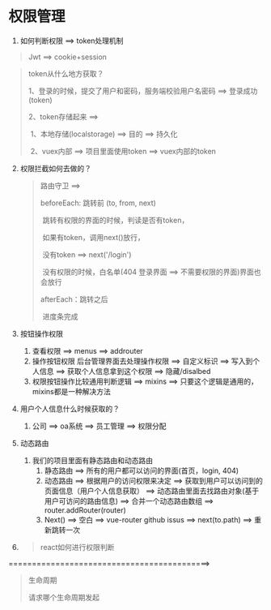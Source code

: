 # 权限管理

1. 如何判断权限 ==> token处理机制

> Jwt ==> cookie+session

> token从什么地方获取？
>
> 1、登录的时候，提交了用户和密码，服务端校验用户名密码 ==> 登录成功(token)
>
> 2、token存储起来 ==> 
>
> ​	1、本地存储(localstorage) ==> 目的 ==> 持久化
>
> ​    2、vuex内部 ==> 项目里面使用token ==> vuex内部的token



2. 权限拦截如何去做的？

   > 路由守卫 ==> 
   >
   > beforeEach: 跳转前 (to, from, next) 
   >
   > ​	跳转有权限的界面的时候，判读是否有token，
   >
   > ​	如果有token，调用next()放行，
   >
   > ​	没有token ==> next('/login')
   >
   > ​	没有权限的时候，白名单(404 登录界面 ==> 不需要权限的界面)界面也会放行
   >
   > afterEach：跳转之后
   >
   > ​	进度条完成

3. 按钮操作权限

   1. 查看权限 ==> menus ==> addrouter
   2. 操作按钮权限 后台管理界面去处理操作权限 ==> 自定义标识 ==> 写入到个人信息 ==> 获取个人信息拿到这个权限 ==> 隐藏/disalbed
   3. 权限按钮操作比较通用判断逻辑 ==> mixins ==> 只要这个逻辑是通用的，mixins都是一种解决方法

4. 用户个人信息什么时候获取的？

   1. 公司 ==> oa系统 ==> 员工管理 ==> 权限分配

5. 动态路由

   1. 我们的项目里面有静态路由和动态路由
      1. 静态路由 ==> 所有的用户都可以访问的界面(首页，login, 404)
      2. 动态路由 ==> 根据用户的访问权限来决定 ==> 获取到用户可以访问到的页面信息（用户个人信息获取） ==> 动态路由里面去找路由对象(基于用户可访问的路由信息) ==> 合并一个动态路由数组 ==> router.addRouter(router)
      3. Next() ==> 空白 ==> vue-router github issus ==> next(to.path) ==> 重新跳转一次

   

6. > react如何进行权限判断



===========================================>



> 生命周期
>
> 请求哪个生命周期发起

